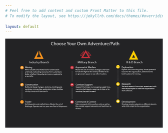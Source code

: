 ```yaml
---
# Feel free to add content and custom Front Matter to this file.
# To modify the layout, see https://jekyllrb.com/docs/themes/#overriding-theme-defaults

layout: default
---
```


![Lucky 13 Recruitment!](/assets/images/info-recruitment.png "Lucky 13 Recruitment")
